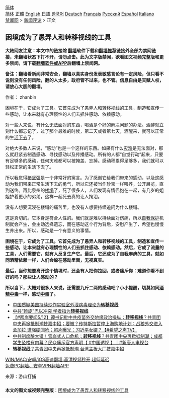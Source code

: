  <!-- 面包屑导航 --> <div class="breadcrumb"><!-- GTranslate: https://gtranslate.io/ -->  <div class="switcher notranslate">  <div class="selected">  <a href="#" onclick="return false;"> 简体</a>  </div>  <div class="option">  <a href="https://www.bannedbook.org" onclick="doGTranslate('zh-CN|zh-CN');jQuery('div.switcher div.selected a').html(jQuery(this).html());return false;" title="简体中文" class="nturl selected"> 简体</a>  <a href="https://www.bannedbook.org/zh-tw/" onclick="doGTranslate('zh-CN|zh-TW');jQuery('div.switcher div.selected a').html(jQuery(this).html());return false;" title="繁體中文" class="nturl"> 正體</a>  <a href="https://www.bannedbook.org/en/" onclick="doGTranslate('zh-CN|en');jQuery('div.switcher div.selected a').html(jQuery(this).html());return false;" title="English" class="nturl"> English</a>  <a href="https://www.bannedbook.org/ja/" onclick="doGTranslate('zh-CN|ja');jQuery('div.switcher div.selected a').html(jQuery(this).html());return false;" title="日本語" class="nturl"> 日語</a>  <a href="https://www.bannedbook.org/ko/" onclick="doGTranslate('zh-CN|ko');jQuery('div.switcher div.selected a').html(jQuery(this).html());return false;" title="한국어" class="nturl"> 한국어</a>  <a href="https://www.bannedbook.org/de/" onclick="doGTranslate('zh-CN|de');jQuery('div.switcher div.selected a').html(jQuery(this).html());return false;" title="Deutsch" class="nturl"> Deutsch</a>  <a href="https://www.bannedbook.org/fr/" onclick="doGTranslate('zh-CN|fr');jQuery('div.switcher div.selected a').html(jQuery(this).html());return false;" title="Français" class="nturl"> Français</a>  <a href="https://www.bannedbook.org/ru/" onclick="doGTranslate('zh-CN|ru');jQuery('div.switcher div.selected a').html(jQuery(this).html());return false;" title="Русский" class="nturl"> Русский</a>  <a href="https://www.bannedbook.org/es/" onclick="doGTranslate('zh-CN|es');jQuery('div.switcher div.selected a').html(jQuery(this).html());return false;" title="Español" class="nturl"> Español</a>  <a href="https://www.bannedbook.org/it/" onclick="doGTranslate('zh-CN|it');jQuery('div.switcher div.selected a').html(jQuery(this).html());return false;" title="Italiano" class="nturl"> Italiano</a>  </div>  </div>      <div class='breadcrumb-sub'><!-- Breadcrumb NavXT 6.3.0 --> <a href="https://www.bannedbook.org/" class="home">禁闻网</a> &gt; <a href="https://www.bannedbook.org/bnews/comments/" class="category">新闻评论</a> &gt; 正文</div></div><h2>困境成为了愚弄人和转移视线的工具</h2> <p class="notice"><b>大陆网友注意：本文中的链接除 <a href="https://github.com/bannedbook/fanqiang" >翻墙</a>软件下载和<a href="https://github.com/killgcd/justmysocks/blob/master/README.md">翻墙推荐</a>链接外全部为禁网链接，未翻墙状态下打不开，请勿点击。此为文字版禁闻，欲看图文视频完整版和更多禁闻，请下载<a href="https://github.com/bannedbook/fanqiang">翻墙软件或APP</a>后翻墙上禁闻网。</p><p>备注：翻墙看新闻非常安全，翻墙以真实身份发表敏感言论有一定风险，但只看不说则没有任何风险，翻的人太多，政府管不过来，也不管。信息自由是天赋人权，请放心大胆的翻墙。</b></p>  <div class="entry"> <p>作者： zhanbin</p> <p id="summary">困境在于，它成为了工具。它首先成为了愚弄人和<a href="https://www.bannedbook.org/bnews/tag/%E8%BD%AC%E7%A7%BB%E8%A7%86%E7%BA%BF/" class="st_tag internal_tag" rel="tag" title="标签 转移视线 下的日志">转移视线</a>的工具，制造和宣传一些感动，让本来就有心理惯性的人们去抓住感动、依赖感动。</p> <p>对一些人来说，有什么无法面对的东西，喝酒是个好的解决问题的办法。酒醉就立刻什么都忘记了，过了那个最难的时候，第二天或者第七天，酒醒来，就可以正常的生<a href="https://www.bannedbook.org/bnews/tag/%E6%B4%BB%E4%B8%8B%E5%8E%BB/" class="st_tag internal_tag" rel="tag" title="标签 活下去 下的日志">活下去</a>了。</p>  <p>对绝大多数人来说，“感动”也是一个这样的东西。如果有什么<a href="https://www.bannedbook.org/bnews/tag/%E7%81%BE%E9%9A%BE/" class="st_tag internal_tag" rel="tag" title="标签 灾难 下的日志">灾难</a>是无法面对，那么就赶紧去制造感动、寻找感动以及传播感动。所有的人都“自觉行动”起来，只要有足够多的感动，任何灾难都可以被掩盖、忘掉。感动积累得足够多，我们就可以轻松正常的生活下去了。</p> <p>所以我觉得<a href="https://www.bannedbook.org/bnews/tag/%E7%8C%AA%E5%9D%9A%E5%BC%BA/" class="st_tag internal_tag" rel="tag" title="标签 猪坚强 下的日志">猪坚强</a>是一个非常好的寓言。为了感谢它给我们带来的感动，以及这感动为我们带来正常生活下去的勇气，所以它还被当作珍宝一样喂养，公开展览，直到送终。再比泉州的<a href="https://www.bannedbook.org/bnews/tag/%E6%A5%BC%E5%A1%8C/" class="st_tag internal_tag" rel="tag" title="标签 楼塌 下的日志">楼塌</a>了，死了很多人，人们发现有情侣抱在一起，有几岁的姐姐护着更小的弟弟，这样一起死去真的让人掬泪。</p> <p>没有人想要沉浸在楼塌的痛苦里，也没有人想要持续追问为什么楼塌。</p>  <p>这是真切的。它本身是符合人性的。我们就是难以持续面对伤痛，所以<a href="https://www.bannedbook.org/bnews/tag/%E8%87%AA%E6%88%91%E4%BF%9D%E6%8A%A4/" class="st_tag internal_tag" rel="tag" title="标签 自我保护 下的日志">自我保护</a>机制就会产生，会主动选择遗忘，而在感动这个行为背后，安慰产生了，希望也慢慢生养出来。所以，感动是一个有意义的事情。</p> <p><strong>困境在于，它成为了工具。它首先成为了愚弄人和转移视线的工具，制造和宣传一些感动，让本来就有心理惯性的人们去抓住感动、依赖感动。然后，它成了流量的工具，人们需要它，就有人反复生产它。最后，它还成为了自我麻痹的工具，就如同酒精依赖一样，人们会躲在感动里面，无视真实。</strong></p> <p><strong>最后，当你想要离开这个情境时，还会有人把你拉回，或者痛斥你：难道你看不到好的吗？那些让人感动的？</strong></p>  <p><strong>所以当下，大概对很多人来说，还需要九斤二两的感动吧？小小提醒，切莫如同<a href="https://www.bannedbook.org/bnews/tag/%E9%85%92%E7%B2%BE%E4%B8%AD%E6%AF%92/" class="st_tag internal_tag" rel="tag" title="标签 酒精中毒 下的日志">酒精中毒</a>一样，感动<a href="https://www.bannedbook.org/bnews/tag/%E4%B8%AD%E6%AF%92/" class="st_tag internal_tag" rel="tag" title="标签 中毒 下的日志">中毒</a>了。</strong></p> <ul class='op-related-articles' title='相关阅读'> <li><a href='https://www.bannedbook.org/bnews/baitai/20210524/1552972.html' target='_blank'>中国质疑美国持续炒作实验室外泄病毒理论为<b>转移视线</b></a></li> <li><a href='https://www.bannedbook.org/bnews/cnnews/20210519/1549455.html' target='_blank'>中共“斡旋”巴以冲突 学者指为<b>转移视线</b></a></li> <li><a href='https://www.bannedbook.org/bnews/comments/20210512/1545017.html' target='_blank'>【#两岸要闻5/12】谭书记批中共疫苗外交地缘政治操纵；<b>转移视线</b>？共青团中央再掀抵制潮技嘉中招；要撤？传特斯拉暂停上海购地计划；战狼外交进入孟加拉 遭强硬回呛；照片曝光：习近平女婿？【#希望之声TV】</a></li> <li><a href='https://www.bannedbook.org/bnews/bannedvideo/20210512/1544809.html' target='_blank'>中共制度酿大错！雪崩式人口危机；<b>转移视线</b>？共青团中央再掀抵制潮；成都学生坠楼有内幕？民众痛斥官方声明【 #中国透视 】｜#新唐人电视台</a></li> <li><a href='https://www.bannedbook.org/bnews/cbnews/20210512/1544523.html' target='_blank'><b>转移视线</b>？共青团中央再掀抵制潮 台湾主板大厂技嘉中招</a></li> </ul> <p class="texttj"> <a href="https://github.com/bannedbook/fanqiang/wiki/V2ray%E6%9C%BA%E5%9C%BA" target="_blank">WIN/MAC/安卓/iOS高速翻墙:高清视频秒开,超低延迟</a><br/> <a href="https://github.com/bannedbook/fanqiang/wiki/%E7%A6%81%E9%97%BB%E7%BD%91%E5%AE%89%E5%8D%93%E7%BF%BB%E5%A2%99%E6%96%B0%E9%97%BBAPP" target="_blank">免费PC翻墙、安卓VPN翻墙APP</a></p><p> 来源：游山打捕 </p> <a name='sharetosocial'></a>  <div style="margin-bottom:5px;padding-bottom:5px;clear:both"> <div id="archive-pix-1" class="banner-ads"> <!-- AuctionX Display platform tag START --> <div id="26318x728x90x621x_ADSLOT2" clicktrack="%%CLICK_URL_ESC%%"></div> <!-- AuctionX Display platform tag END --> </div> <div id="archive-pix-2" class="banner-ads"> <!-- AuctionX Display platform tag START --> <div id="26315x300x250x621x_ADSLOT2" clicktrack="%%CLICK_URL_ESC%%"></div> <!-- AuctionX Display platform tag END --> </div> </div>  <div id="archive-pix-1" class="banner-ads"> <!-- AuctionX Display platform tag START --> <div id="26318x728x90x621x_ADSLOT3" clicktrack="%%CLICK_URL_ESC%%"></div> <!-- AuctionX Display platform tag END --> </div> <div><b>本文的图文或视频完整版</b>：<a href='https://www.bannedbook.org/bnews/comments/20210722/1591822.html'>困境成为了愚弄人和转移视线的工具</a></div>  </div><!--END ENTRY--> 